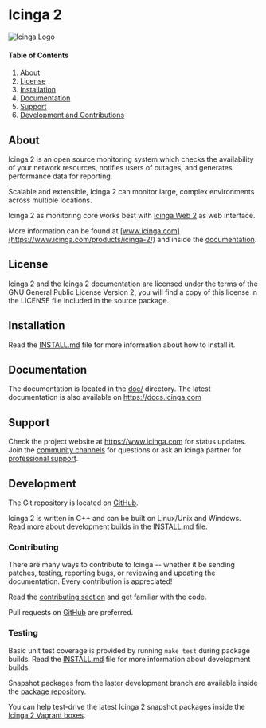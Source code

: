 # Icinga 2

![Icinga Logo](https://www.icinga.com/wp-content/uploads/2014/06/icinga_logo.png)

#### Table of Contents

1. [About][About]
2. [License][License]
3. [Installation][Installation]
4. [Documentation][Documentation]
5. [Support][Support]
6. [Development and Contributions][Development]

## About

Icinga 2 is an open source monitoring system which checks the availability of your
network resources, notifies users of outages, and generates performance data for reporting.

Scalable and extensible, Icinga 2 can monitor large, complex environments across
multiple locations.

Icinga 2 as monitoring core works best with [Icinga Web 2](https://www.icinga.com/products/icinga-web-2/)
as web interface.

More information can be found at [www.icinga.com](https://www.icinga.com/products/icinga-2/)
and inside the [documentation](doc/1-about.md).

## License

Icinga 2 and the Icinga 2 documentation are licensed under the terms of the GNU
General Public License Version 2, you will find a copy of this license in the
LICENSE file included in the source package.

## Installation

Read the [INSTALL.md](INSTALL.md) file for more information about how to install it.

## Documentation

The documentation is located in the [doc/](doc/) directory. The latest documentation
is also available on https://docs.icinga.com

## Support

Check the project website at https://www.icinga.com for status updates. Join the
[community channels](https://www.icinga.com/community/get-involved/) for questions
or ask an Icinga partner for [professional support](https://www.icinga.com/services/support/).

## Development

The Git repository is located on [GitHub](https://github.com/Icinga/icinga2).

Icinga 2 is written in C++ and can be built on Linux/Unix and Windows.
Read more about development builds in the [INSTALL.md](INSTALL.md) file.

### Contributing

There are many ways to contribute to Icinga -- whether it be sending patches,
testing, reporting bugs, or reviewing and updating the documentation. Every
contribution is appreciated!

Read the [contributing section](https://www.icinga.com/community/get-involved/) and
get familiar with the code.

Pull requests on [GitHub](https://github.com/Icinga/icinga2) are preferred.

### Testing

Basic unit test coverage is provided by running `make test` during package builds.
Read the [INSTALL.md](INSTALL.md) file for more information about development builds.

Snapshot packages from the laster development branch are available inside the
[package repository](http://packages.icinga.com).

You can help test-drive the latest Icinga 2 snapshot packages inside the
[Icinga 2 Vagrant boxes](https://github.com/icinga/icinga-vagrant).


[About]: #about
[License]: #license
[Installation]: #installation
[Documentation]: #documentation
[Support]: #support
[Development]: #development
